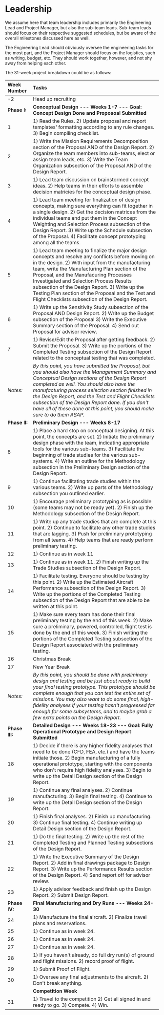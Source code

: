 # Leadership

We assume here that team leadership includes primarily the Engineering Lead and Project Manager, but also the sub-team leads. Sub-team leads should focus on their respective suggested schedules, but be aware of the overall milestones discussed here as well.

The Engineering Lead should obviously oversee the engineering tasks for the most part, and the Project Manager should focus on the logistics, such as writing, budget, etc.  They should work together, however, and not shy away from helping each other.

The 31-week project breakdown could be as follows:

|Week Number|Tasks|
|:----------|:----|
|-2 | Head up recruiting |
| **Phase I:** | **Conceptual Design ---  Weeks 1-7 --- Goal: Concept Design Done and Proposoal Submitted** |
|1| 1) Read the Rules.  2) Update proposal and report templates' formatting according to any rule changes.  3) Begin compiling checklist.|
|2| 1) Write the Mission Requirements Decomposition section of the Proposal AND of the Design Report. 2) Organize the team members into sub-teams, elect or assign team leads, etc. 3) Write the Team Organization subsection of the Proposal AND of the Design Report. |
|3| 1) Lead team discussion on brainstormed concept ideas. 2) Help teams in their efforts to assemble decision matricies for the conceptual design phase.|
|4| 1) Lead team meeting for finalization of design concepts, making sure everything can fit together in a single design. 2) Get the decision matrices from the individual teams and put them in the Concept Weighting and Selection Process subsection of the Design Report. 3) Write up the Schedule subsection of the Proposal. 4) Facilitate concept prototyping among all the teams. |
|5| 1) Lead team meeting to finalize the major design concepts and resolve any conflicts before moving on in the design.  2) With input from the manufacturing team, write the Manufacturing Plan section of the Proposal, and the Manufacuring Processes Investigated and Selection Process Results subsection of the Design Report.  3) Write up the Testing Plan section of the Proposal and the Test and Flight Checklists subsection of the Design Report.|
|6| 1) Write up the Sensitivity Study subsection of the Proposal AND Design Report. 2) Write up the Budget subsection of the Proposal 3) Write the Executive Summary section of the Proposal. 4) Send out Proposal for advisor review.|
|7| 1) Revise/Edit the Proposal after getting feedback. 2) Submit the Proposal. 3) Write up the portions of the Completed Testing subsection of the Design Report related to the conceptual testing that was completed. |
|_Notes:_ |_By this point, you have submitted the Proposal, but you should also have the Management Summary and Conceptual Design sections of the Design Report completed as well.  You should also have the manufacturing process selection section finished in the Design Report, and the Test and Flight Checklists subsection of the Design Report done.  If you don't have all of these done at this point, you should make sure to do them ASAP._|
|**Phase II:**|**Preliminary Design --- Weeks 8-17**|
|8| 1) Place a hard stop on conceptual designing. At this point, the concepts are set. 2) Initiate the preliminary design phase with the team, indicating appropriate tools for the various sub-teams. 3) Facilitate the beginning of trade studies for the various sub-systems. 4) Write an outline for the Methodology subsection in the Preliminary Design section of the Design Report.|
|9| 1) Continue facilitating trade studies within the various teams. 2) Write up parts of the Methodology subsection you outlined earlier. |
|10| 1) Encourage preliminary prototyping as is possible (some teams may not be ready yet). 2) Finish up the Methodology subsection of the Design Report.|
|11| 1) Write up any trade studies that are complete at this point. 2) Continue to facilitate any other trade studies that are lagging. 3) Push for preliminary prototyping from all teams. 4) Help teams that are ready perform preliminary testing. |
|12| 1) Continue as in week 11 |
|13| 1) Continue as in week 11. 2) Finish writing up the Trade Studies subsection of the Design Report. |
|14| 1) Facilitate testing. Everyone should be testing by this point. 2) Write up the Estimated Aircraft Performance subsection of the Design Report. 3) Write up the portions of the Completed Testing subsection of the Design Report that are able to be written at this point.|
|15| 1) Make sure every team has done their final preliminary testing by the end of this week.  2) Make sure a preliminary, powered, controlled, flight test is done by the end of this week. 3) Finish writing the portions of the Completed Testing subsection of the Design Report associated with the preliminary testing. |
|16| Christmas Break |
|17| New Year Break |
|_Notes:_|_By this point, you should be done with preliminary design and testing and be just about ready to build your final testing prototype.  This prototype should be complete enough that you can test the entire set of missions.  You may also want to do some final, high-fidelity analyses if your testing hasn't progressed far enough for some subsystems, and to maybe grab a few extra points on the Design Report._|
|**Phase III:**| **Detailed Design --- Weeks 18-23 --- Goal: Fully Operational Prototype and Design Report Submitted**|
|18| 1) Decide if there is any higher fidelity analyses that need to be done (CFD, FEA, etc.) and have the teams initiate those. 2) Begin manufacturing of a fully operational prototype, starting with the components who don't require high fidelity analyses. 3) Begin to write up the Detail Design section of the Design Report. |
|19| 1) Continue any final analyses. 2) Continue manufacturing. 3) Begin final testing. 4) Continue to write up the Detail Design section of the Design Report. |
|20| 1) Finish final analyses. 2) Finish up manufacturing. 3) Continue final testing. 4) Continue writing up Detail Design section of the Design Report. |
|21| 1) Do the final testing.  2) Write up the rest of the Completed Testing and Planned Testing subsections of the Design Report. |
|22| 1) Write the Executive Summary of the Design Report. 2) Add in final drawings package to Design Report. 3) Write up the Performance Results section of the Design Report. 4) Send report off for advisor review. |
|23| 1) Apply advisor feedback and finish up the Design Report. 2) Submit Design Report.|
|**Phase IV:**|**Final Manufacturing and Dry Runs --- Weeks 24-30**|
|24| 1) Manufacture the final aircraft. 2) Finalize travel plans and reservations.|
|25| 1) Continue as in week 24.|
|26| 1) Continue as in week 24.|
|27| 1) Continue as in week 24.|
|28| 1) If you haven't already, do full dry run(s) of ground and flight missions. 2) record proof of flight. |
|29| 1) Submit Proof of Flight.|
|30| 1) Oversee any final adjustments to the aircraft. 2) Don't break anything.|
||**Competition Week**|
|31| 1) Travel to the competition 2) Get all signed in and ready to go. 3) Compete. 4) Win.|